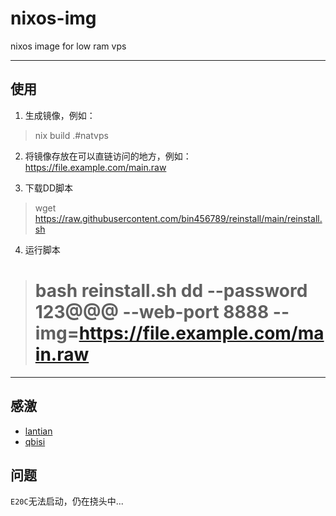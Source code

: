 # nixos-img
nixos image for low ram vps

---

## 使用

1. 生成镜像，例如：

> nix build .#natvps

2. 将镜像存放在可以直链访问的地方，例如：https://file.example.com/main.raw

3. 下载DD脚本

> wget https://raw.githubusercontent.com/bin456789/reinstall/main/reinstall.sh

4. 运行脚本

> # bash reinstall.sh dd --password 123@@@ --web-port 8888 --img=https://file.example.com/main.raw

---

## 感激 

 - [lantian](https://lantian.pub/article/modify-computer/nixos-low-ram-vps.lantian/)
 - [qbisi](https://github.com/qbisi/nixos-images)

## 问题

`E20C`无法启动，仍在挠头中...
